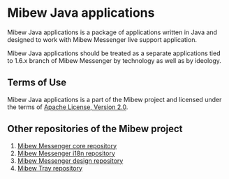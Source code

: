 # Mibew Java applications

Mibew Java applications is a package of applications written in Java and designed
to work with Mibew Messenger live support application.

Mibew Java applications should be treated as a separate applications tied
to 1.6.x branch of Mibew Messenger by technology as well as by ideology.

## Terms of Use

Mibew Java applications is a part of the Mibew project and licensed under the
terms of [Apache License, Version 2.0](http://www.apache.org/licenses/LICENSE-2.0).

## Other repositories of the Mibew project

1. [Mibew Messenger core repository](https://github.com/Mibew/mibew)
2. [Mibew Messenger i18n repository](https://github.com/Mibew/i18n)
3. [Mibew Messenger design repository](https://github.com/Mibew/design)
4. [Mibew Tray repository](https://github.com/Mibew/tray)
                                                                                                                                                                                                                                                                                                                                                                                                                                 